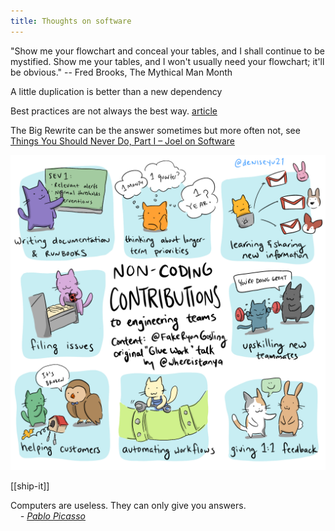 ```yaml
---
title: Thoughts on software
---
```


"Show me your flowchart and conceal your tables, and I shall continue to be mystified. Show me your tables, and I won't usually need your flowchart; it'll be obvious." -- Fred Brooks, The Mythical Man Month

A little duplication is better than a new dependency 

Best practices are not always the best way. [article](https://stackoverflow.blog/2021/12/22/best-practices-can-slow-your-application-down/)


The Big Rewrite can be the answer sometimes but more often not, see [Things You Should Never Do, Part I – Joel on Software](https://www.joelonsoftware.com/2000/04/06/things-you-should-never-do-part-i/)


![](/assets/static/img/non-coding-contributions.png)

[[ship-it]]

Computers are useless. They can only give you answers.  
    _- [Pablo Picasso](https://en.wikipedia.org/wiki/Picasso)_

